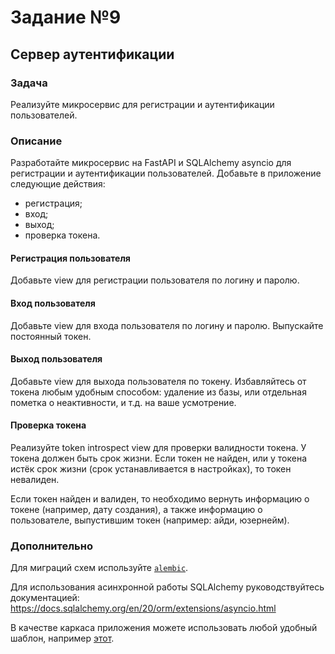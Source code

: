 # Задание №9

## Сервер аутентификации

### Задача

Реализуйте микросервис для регистрации и аутентификации пользователей.

### Описание

Разработайте микросервис на FastAPI и SQLAlchemy asyncio для регистрации и аутентификации пользователей.
Добавьте в приложение следующие действия:

- регистрация;
- вход;
- выход;
- проверка токена.

#### Регистрация пользователя

Добавьте view для регистрации пользователя по логину и паролю.

#### Вход пользователя

Добавьте view для входа пользователя по логину и паролю.
Выпускайте постоянный токен.

#### Выход пользователя

Добавьте view для выхода пользователя по токену.
Избавляйтесь от токена любым удобным способом:
удаление из базы, или отдельная пометка о неактивности, и т.д. на ваше усмотрение.

#### Проверка токена

Реализуйте token introspect view для проверки валидности токена.
У токена должен быть срок жизни.
Если токен не найден,
или у токена истёк срок жизни (срок устанавливается в настройках), то токен невалиден.

Если токен найден и валиден,
то необходимо вернуть информацию о токене (например, дату создания),
а также информацию о пользователе, выпустившим токен (например: айди, юзернейм).

### Дополнительно

Для миграций схем используйте [`alembic`](https://alembic.sqlalchemy.org/en/latest/).

Для использования асинхронной работы SQLAlchemy руководствуйтесь
документацией: https://docs.sqlalchemy.org/en/20/orm/extensions/asyncio.html

В качестве каркаса приложения можете использовать любой удобный шаблон,
например [этот](https://github.com/mahenzon/FastAPI-base-app).
